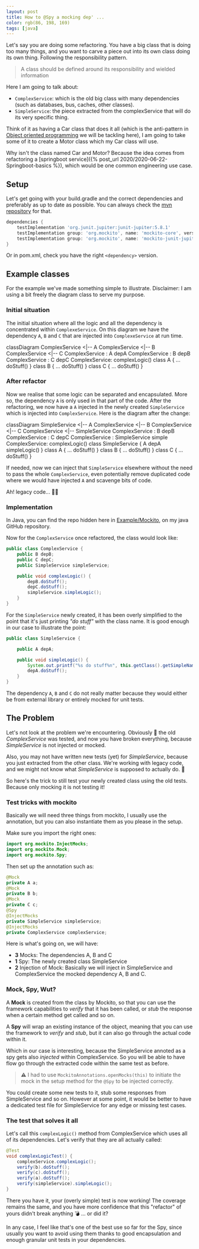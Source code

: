 ```yaml
---
layout: post 
title: How to @Spy a mocking dep' ...
color: rgb(86, 198, 169)
tags: [java]
---
```


Let's say you are doing some refactoring. You have a big class that is doing too many things, and you want to carve a
piece out into its own class doing its own thing. Following the responsibility pattern.

> A class should be defined around its responsibility and wielded information

Here I am going to talk about:

- `ComplexService`: which is the old big class with many dependencies (such as databases, bus, caches, other classes).
- `SimpleService`: the piece extracted from the complexService that will do its very specific thing.

Think of it as having a Car class that does it all (which is the anti-pattern
in [Object oriented programming](https://en.wikipedia.org/wiki/Object-oriented_programming) we will be tackling here), 
I am going to take some of it to create a Motor class which my Car class will use.

Why isn't the class named Car and Motor? Because the idea comes from refactoring a [springboot service]({% post_url 2020/2020-06-22-Springboot-basics %}), 
which would be one common engineering use case.

## Setup

Let's get going with your build.gradle and the correct dependencies and preferably as up to date as possible.
You can always check the [mvn repository](https://mvnrepository.com/artifact/org.mockito) for that.

```groovy
dependencies {
    testImplementation 'org.junit.jupiter:junit-jupiter:5.8.1'
    testImplementation group: 'org.mockito', name: 'mockito-core', version: '3.12.4'
    testImplementation group: 'org.mockito', name: 'mockito-junit-jupiter', version: '3.12.4'
}
```

Or in pom.xml, check you have the right `<dependency>` version.

## Example classes

For the example we've made something simple to illustrate.
Disclaimer: I am using a bit freely the diagram class to serve my purpose.

### Initial situation

The initial situation where all the logic and all the dependency is concentrated within `ComplexeService`.
On this diagram we have the dependency `A`, `B` and `C` that are injected into `ComplexeService` at run time.

<div class="mermaid">
classDiagram
    ComplexService <|-- A
    ComplexService <|-- B
    ComplexService <|-- C
    ComplexService : A depA
    ComplexService : B depB
    ComplexService : C depC
    ComplexService: complexLogic()
    class A {
      ...  
      doStuff()
    }
    class B {
      ...
      doStuff()
    }
    class C {
      ...  
      doStuff()
    }
</div>

### After refactor 

Now we realise that some logic can be separated and encapsulated. More so, the dependency `A` is only used in that part of the code.
After the refactoring, we now have a `A` injected in the newly created `SimpleService` which is injected into `ComplexService`.
Here is the diagram after the change:

<div class="mermaid">
classDiagram
    SimpleService <|-- A
    ComplexService <|-- B
    ComplexService <|-- C
    ComplexService <|-- SimpleService
    ComplexService : B depB
    ComplexService : C depC
    ComplexService : SimpleService simple
    ComplexService: complexLogic()
    class SimpleService {
        A depA
        simpleLogic()
    }
    class A {
      ...  
      doStuff()
    }
    class B {
      ...
      doStuff()
    }
    class C {
      ...  
      doStuff()
    }
</div>

If needed, now we can inject that `SimpleService` elsewhere without the need to pass the whole `ComplexService`,
even potentially remove duplicated code where we would have injected `A` and scavenge bits of code. 

Ah! legacy code... 👩‍🎨

### Implementation

In Java, you can find the repo hidden here in [Example/Mockito](https://github.com/sylhare/Java/tree/master/src/Example/src/main/java/mockito),
on my java GitHub repository.

Now for the `ComplexService` once refactored, the class would look like:

```java
public class ComplexService {
    public B depB;
    public C depC;
    public SimpleService simpleService;

    public void complexLogic() {
        depB.doStuff();
        depC.doStuff();
        simpleService.simpleLogic();
    }
}
```

For the `SimpleService` newly created, it has been overly simplified to the point that it's just printing _"do stuff"_ with the class name.
It is good enough in our case to illustrate the point:

```java
public class SimpleService {

    public A depA;

    public void simpleLogic() {
        System.out.printf("%s do stuff%n", this.getClass().getSimpleName());
        depA.doStuff();
    }
}
```

The dependency `A`, `B` and `C` do not really matter because they would either be from external library or entirely mocked for unit tests.

## The Problem

Let's not look at the problem we're encountering.
Obviously 🤡 the old _ComplexService_ was tested, and now you have broken everything, because _SimpleService_ is not injected or mocked.

Also, you may not have written new tests (yet) for _SimpleService_, because you just extracted from the other class.
We're working with legacy code, and we might not know what _SimpleService_ is supposed to actually do. 😬

So here's the trick to still test your newly created class using the old tests. Because only mocking it is not testing it!

### Test tricks with mockito

Basically we will need three things from mockito, I usually use the annotation,
but you can also instantiate them as you please in the setup.

Make sure you import the right ones:

```java
import org.mockito.InjectMocks;
import org.mockito.Mock;
import org.mockito.Spy;
```

Then set up the annotation such as:

```java
@Mock
private A a;
@Mock
private B b;
@Mock
private C c;
@Spy
@InjectMocks
private SimpleService simpleService;
@InjectMocks
private ComplexService complexService;
```

Here is what's going on, we will have:

  - **3** Mocks: The dependencies A, B and C
  - **1** Spy: The newly created class SimpleService
  - **2** Injection of Mock: Basically we will inject in SimpleService and ComplexService the mocked dependency A, B and C.

### Mock, Spy, Wut?

A **Mock** is created from the class by Mockito, so that you can use the framework capabilities to _verify_ that it has been called,
or _stub_ the response when a certain method get called and so on.

A **Spy** will wrap an existing instance of the object, meaning that you can use the framework to _verify_ and _stub_,
but it can also go through the actual code within it.

Which in our case is interesting, because the SimpleService annoted as a spy gets also _injected_ within ComplexService.
So you will be able to have flow go through the extracted code within the same test as before.

> ⚠️ I had to use `MockitoAnnotations.openMocks(this)` to initiate the mock in the setup method for the `@Spy` to be injected correctly.

You could create some new tests to it, stub some responses from SimpleService and so on.
However at some point, it would be better to have a dedicated test file for SimpleService for any edge or missing test cases.

### The test that solves it all

Let's call this `complexLogic()` method from ComplexService which uses all of its dependencies.
Let's verify that they are all actually called:

```java
@Test
void complexLogicTest() {
    complexService.complexLogic();
    verify(b).doStuff();
    verify(c).doStuff();
    verify(a).doStuff();
    verify(simpleService).simpleLogic();
}
```

There you have it, your (overly simple) test is now working! 
The coverage remains the same, and you have more confidence that this "refactor" of yours didn't break anything 💣 ... or did it?

In any case, I feel like that's one of the best use so far for the Spy, 
since usually you want to avoid using them thanks to good encapsulation and enough granular unit tests in your dependencies.
